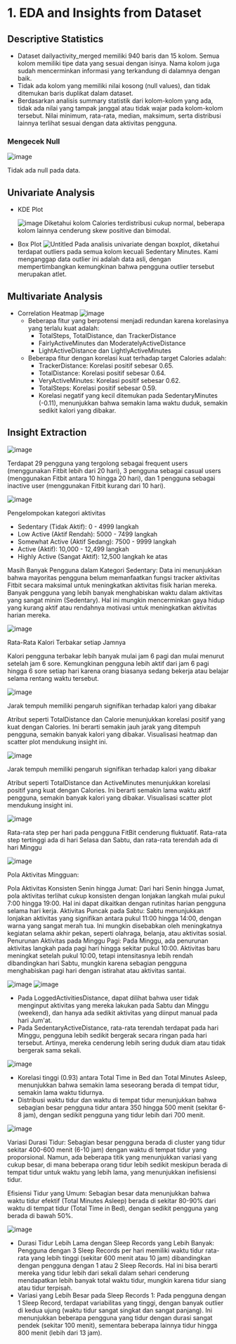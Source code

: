 # 1. EDA and Insights from Dataset
## Descriptive Statistics
- Dataset dailyactivity_merged memiliki 940 baris dan 15 kolom. Semua kolom memiliki tipe data yang sesuai dengan isinya. Nama kolom juga sudah mencerminkan informasi yang terkandung di dalamnya dengan baik.
- Tidak ada kolom yang memiliki nilai kosong (null values), dan tidak ditemukan baris duplikat dalam dataset.
- Berdasarkan analisis summary statistik dari kolom-kolom yang ada, tidak ada nilai yang tampak janggal atau tidak wajar pada kolom-kolom tersebut. Nilai minimum, rata-rata, median, maksimum, serta distribusi lainnya terlihat sesuai dengan data aktivitas pengguna.
### Mengecek Null
![image](https://github.com/user-attachments/assets/1abf3e1d-8c83-49eb-b654-464a02c751a0)

Tidak ada null pada data.
## Univariate Analysis
- KDE Plot
  
  ![image](https://github.com/user-attachments/assets/0e059159-6f20-480b-8420-0564148664cb)
  Diketahui kolom Calories terdistribusi cukup normal, beberapa kolom lainnya  cenderung skew positive dan bimodal.

- Box Plot
  ![Untitled](https://github.com/user-attachments/assets/6e35ca62-a319-42f0-a782-18e9f7d9c57b)
  Pada analisis univariate dengan boxplot, diketahui terdapat outliers pada semua kolom kecuali Sedentary Minutes. Kami menganggap data outlier ini adalah data asli, dengan mempertimbangkan kemungkinan bahwa pengguna outlier tersebut merupakan atlet.

## Multivariate Analysis
- Correlation Heatmap
  ![image](https://github.com/user-attachments/assets/22077249-4ac8-41f2-8133-312fb8f6b893)
  - Beberapa fitur yang berpotensi menjadi redundan karena korelasinya yang terlalu kuat adalah:
    - TotalSteps, TotalDistance, dan TrackerDistance
    - FairlyActiveMinutes dan ModeratelyActiveDistance
    - LightActiveDistance dan LightlyActiveMinutes
  - Beberapa fitur dengan korelasi kuat terhadap target Calories adalah:
    - TrackerDistance: Korelasi positif sebesar 0.65.
    - TotalDistance: Korelasi positif sebesar 0.64.
    - VeryActiveMinutes: Korelasi positif sebesar 0.62.
    - TotalSteps: Korelasi positif sebesar 0.59.
    - Korelasi negatif yang kecil ditemukan pada SedentaryMinutes (-0.11), menunjukkan bahwa semakin lama waktu duduk, semakin sedikit kalori yang dibakar.

## Insight Extraction
![image](https://github.com/user-attachments/assets/7fe1816e-c004-4af3-841c-d19ec610cc9e)

Terdapat 29 pengguna yang tergolong sebagai frequent users (menggunakan Fitbit lebih dari 20 hari), 3 pengguna sebagai casual users (menggunakan Fitbit antara 10 hingga 20 hari), dan 1 pengguna sebagai inactive user (menggunakan Fitbit kurang dari 10 hari).

![image](https://github.com/user-attachments/assets/5890b6f7-2fbe-4378-ad9b-9a946922f634)

Pengelompokan kategori aktivitas
- Sedentary (Tidak Aktif): 0 - 4999 langkah 
- Low Active (Aktif Rendah): 5000 - 7499 langkah
- Somewhat Active (Aktif Sedang): 7500 - 9999 langkah
- Active (Aktif): 10,000 - 12,499 langkah
- Highly Active (Sangat Aktif): 12,500 langkah ke atas

Masih Banyak Pengguna dalam Kategori Sedentary: Data ini menunjukkan bahwa mayoritas pengguna belum memanfaatkan fungsi tracker aktivitas Fitbit secara maksimal untuk meningkatkan aktivitas fisik harian mereka. Banyak pengguna yang lebih banyak menghabiskan waktu dalam aktivitas yang sangat minim (Sedentary). Hal ini mungkin mencerminkan gaya hidup yang kurang aktif atau rendahnya motivasi untuk meningkatkan aktivitas harian mereka.

![image](https://github.com/user-attachments/assets/16562787-82e7-4045-9292-fc8d4f56e442)

Rata-Rata Kalori Terbakar setiap Jamnya

Kalori pengguna terbakar lebih banyak mulai jam 6 pagi dan mulai menurut setelah jam 6 sore. Kemungkinan pengguna lebih aktif dari jam 6 pagi hingga 6 sore setiap hari karena orang biasanya sedang bekerja atau belajar selama rentang waktu tersebut.

![image](https://github.com/user-attachments/assets/1928bae6-b78e-4fcb-a7c9-925fd9995398)

Jarak tempuh memiliki pengaruh signifikan terhadap kalori yang dibakar

Atribut seperti TotalDistance dan Calorie menunjukkan korelasi positif yang kuat dengan Calories. Ini berarti semakin jauh jarak yang ditempuh pengguna, semakin banyak kalori yang dibakar. Visualisasi heatmap dan scatter plot mendukung insight ini.

![image](https://github.com/user-attachments/assets/799db392-2239-47f5-8713-1d9693d8ebe8)

Jarak tempuh memiliki pengaruh signifikan terhadap kalori yang dibakar

Atribut seperti TotalDistance dan ActiveMinutes menunjukkan korelasi positif yang kuat dengan Calories. Ini berarti semakin lama waktu aktif pengguna, semakin banyak kalori yang dibakar. Visualisasi scatter plot mendukung insight ini.

![image](https://github.com/user-attachments/assets/e83444cd-0558-41f8-9c77-f1b57201d91e)

Rata-rata step per hari pada pengguna FitBit cenderung fluktuatif. Rata-rata step tertinggi ada di hari Selasa dan Sabtu, dan rata-rata terendah ada di hari Minggu

![image](https://github.com/user-attachments/assets/42c0df89-6f66-447c-b40c-6c4e62d0bb89)

Pola Aktivitas Mingguan:

Pola Aktivitas Konsisten Senin hingga Jumat: Dari hari Senin hingga Jumat, pola aktivitas terlihat cukup konsisten dengan lonjakan langkah mulai pukul 7:00 hingga 19:00. Hal ini dapat dikaitkan dengan rutinitas harian pengguna selama hari kerja.
Aktivitas Puncak pada Sabtu: Sabtu menunjukkan lonjakan aktivitas yang signifikan antara pukul 11:00 hingga 14:00, dengan warna yang sangat merah tua. Ini mungkin disebabkan oleh meningkatnya kegiatan selama akhir pekan, seperti olahraga, belanja, atau aktivitas sosial.
Penurunan Aktivitas pada Minggu Pagi: Pada Minggu, ada penurunan aktivitas langkah pada pagi hari hingga sekitar pukul 10:00. Aktivitas baru meningkat setelah pukul 10:00, tetapi intensitasnya lebih rendah dibandingkan hari Sabtu, mungkin karena sebagian pengguna menghabiskan pagi hari dengan istirahat atau aktivitas santai.

![image](https://github.com/user-attachments/assets/11e4f4a6-fc40-41ee-9e97-2cf138a7e6d5) ![image](https://github.com/user-attachments/assets/5a0e5423-35ca-48fb-a131-fb8e0299e58b)
- Pada LoggedActivitiesDistance, dapat dilihat bahwa user tidak menginput aktivitas yang mereka lakukan pada Sabtu dan Minggu (weekend), dan hanya ada sedikit aktivitas yang diinput manual pada hari Jum'at.
- Pada SedentaryActiveDistance, rata-rata terendah terdapat pada hari Minggu, pengguna lebih sedikit bergerak secara ringan pada hari tersebut. Artinya, mereka cenderung lebih sering duduk diam atau tidak bergerak sama sekali.

![image](https://github.com/user-attachments/assets/7c0899b2-88f3-4f45-9396-aeff03b0e933)
- Korelasi tinggi (0.93) antara Total Time in Bed dan Total Minutes Asleep, menunjukkan bahwa semakin lama seseorang berada di tempat tidur, semakin lama waktu tidurnya.
- Distribusi waktu tidur dan waktu di tempat tidur menunjukkan bahwa sebagian besar pengguna tidur antara 350 hingga 500 menit (sekitar 6-8 jam), dengan sedikit pengguna yang tidur lebih dari 700 menit.

![image](https://github.com/user-attachments/assets/d079799a-f934-4b06-9c0a-5f7098a6f919)

Variasi Durasi Tidur: Sebagian besar pengguna berada di cluster yang tidur sekitar 400-600 menit (6-10 jam) dengan waktu di tempat tidur yang proporsional. Namun, ada beberapa titik yang menunjukkan variasi yang cukup besar, di mana beberapa orang tidur lebih sedikit meskipun berada di tempat tidur untuk waktu yang lebih lama, yang menunjukkan inefisiensi tidur.

Efisiensi Tidur yang Umum: Sebagian besar data menunjukkan bahwa waktu tidur efektif (Total Minutes Asleep) berada di sekitar 80-90% dari waktu di tempat tidur (Total Time in Bed), dengan sedikit pengguna yang berada di bawah 50%.

![image](https://github.com/user-attachments/assets/51f11df3-3914-4632-89dd-ab44373f99f8)
- Durasi Tidur Lebih Lama dengan Sleep Records yang Lebih Banyak: Pengguna dengan 3 Sleep Records per hari memiliki waktu tidur rata-rata yang lebih tinggi (sekitar 600 menit atau 10 jam) dibandingkan dengan pengguna dengan 1 atau 2 Sleep Records. Hal ini bisa berarti mereka yang tidur lebih dari sekali dalam sehari cenderung mendapatkan lebih banyak total waktu tidur, mungkin karena tidur siang atau tidur terpisah.
- Variasi yang Lebih Besar pada Sleep Records 1: Pada pengguna dengan 1 Sleep Record, terdapat variabilitas yang tinggi, dengan banyak outlier di kedua ujung (waktu tidur sangat singkat dan sangat panjang). Ini menunjukkan beberapa pengguna yang tidur dengan durasi sangat pendek (sekitar 100 menit), sementara beberapa lainnya tidur hingga 800 menit (lebih dari 13 jam).

